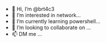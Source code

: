 - 👋 Hi, I’m @brt4c3
- 👀 I’m interested in network...
- 🌱 I’m currently learning powershell...
- 💞️ I’m looking to collaborate on ...
- 📫 DM me ...

<!---
brt4c3/brt4c3 is a ✨ special ✨ repository because its `README.md` (this file) appears on your GitHub profile.
You can click the Preview link to take a look at your changes.
--->
